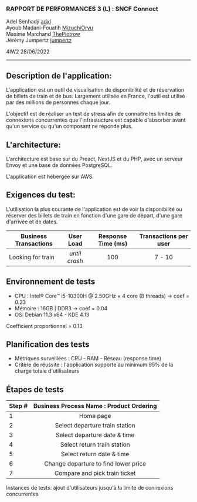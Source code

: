 ### RAPPORT DE PERFORMANCES 3 (L) : SNCF Connect

Adel Senhadji [adxl](https://github.com/adxl)  
Ayoub Madani-Fouatih [MizuchiOryu](https://github.com/MizuchiOryu)  
Maxime Marchand [ThePiotrow](https://github.com/ThePiotrow)  
Jérémy Jumpertz [jumpertz](https://github.com/jumpert)

4IW2 
28/06/2022

---

## Description de l'application:

L'application est un outil de visualisation de disponibilité et de réservation de billets de train et de bus.
Largement utilisée en France, l'outil est utilisé par des millions de personnes chaque jour.

L'objectif est de réaliser un test de stress afin de connaitre les limites de connexions concurrentes que
l'infrastucture est capable d'absorber avant qu'un service ou qu'un composant ne réponde plus.


## L'architecture:

L'architecture est base sur du Preact, NextJS et du PHP, avec un serveur Envoy et une 
base de données PostgreSQL.

L'application est hébergée sur AWS.

## Exigences du test:

L'utilisation la plus courante de l'application est de voir la disponibilité ou réserver des billets de train
en fonction d'une gare de départ, d'une gare d'arrivée et de dates.  


| Business Transactions | User Load | Response Time (ms) | Transactions per user |
|--------------|:-----------:|:------------:|:------------:|
| Looking for train | _until crash_ | 100 | 7 - 10 |

## Environnement de tests

- CPU : Intel® Core™ i5-10300H @ 2.50GHz × 4 core (8 threads)  -> coef = 0.23
- Mémoire : 16GB | DDR3 -> coef = 0.04
- OS: Debian 11.3 x64 - KDE 4.13

Coefficient proportionnel = 0.13

## Planification des tests

- Métriques surveillées : CPU - RAM - Réseau (response time)
- Critère de réussite : l'application supporte au minimum 95% de la charge totale d'utilisateurs


## Étapes de tests

| Step # | Business Process Name : Product Ordering |
|--------------|:-----------:|
| 1 | Home page |
| 2 | Select departure train station |
| 3 | Select departure date & time |
| 4 | Select return train station |
| 5 | Select return date & time |
| 6 | Change departure to find lower price |
| 7 | Compare and pick train ticket |

Instances de tests: ajout d'utilisateurs jusqu'à la limite de connexions concurrentes
